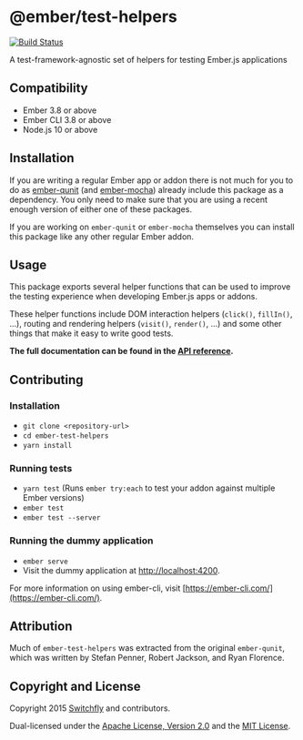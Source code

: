 @ember/test-helpers
==============================================================================

[![Build Status](https://secure.travis-ci.org/emberjs/ember-test-helpers.svg?branch=master)](http://travis-ci.org/emberjs/ember-test-helpers)

A test-framework-agnostic set of helpers for testing Ember.js applications


Compatibility
------------------------------------------------------------------------------

- Ember 3.8 or above
- Ember CLI 3.8 or above
- Node.js 10 or above


Installation
------------------------------------------------------------------------------

If you are writing a regular Ember app or addon there is not much for you to
do as [ember-qunit](https://github.com/emberjs/ember-qunit) (and
[ember-mocha](https://github.com/emberjs/ember-mocha)) already include this
package as a dependency. You only need to make sure that you are using a
recent enough version of either one of these packages.

If you are working on `ember-qunit` or `ember-mocha` themselves you can
install this package like any other regular Ember addon. 


Usage
------------------------------------------------------------------------------

This package exports several helper functions that can be used to improve
the testing experience when developing Ember.js apps or addons.

These helper functions include DOM interaction helpers (`click()`, `fillIn()`,
...), routing and rendering helpers (`visit()`, `render()`, ...) and some
other things that make it easy to write good tests.

**The full documentation can be found in the [API reference](API.md).**


Contributing
------------------------------------------------------------------------------

### Installation

* `git clone <repository-url>`
* `cd ember-test-helpers`
* `yarn install`

### Running tests

* `yarn test` (Runs `ember try:each` to test your addon against multiple Ember versions)
* `ember test`
* `ember test --server`

### Running the dummy application

* `ember serve`
* Visit the dummy application at [http://localhost:4200](http://localhost:4200).

For more information on using ember-cli, visit [https://ember-cli.com/](https://ember-cli.com/).


Attribution
------------------------------------------------------------------------------

Much of `ember-test-helpers` was extracted from the original `ember-qunit`,
which was written by Stefan Penner, Robert Jackson, and Ryan Florence.


Copyright and License
------------------------------------------------------------------------------

Copyright 2015 [Switchfly](https://github.com/switchfly) and contributors.

Dual-licensed under the [Apache License, Version 2.0](./APACHE-LICENSE) and
the [MIT License](./MIT-LICENSE).
